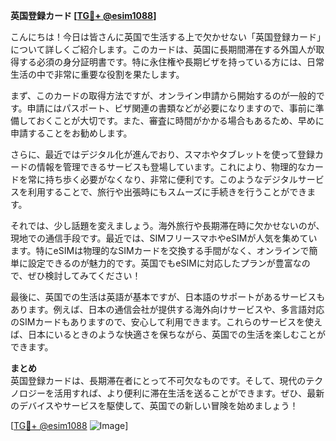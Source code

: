 **英国登録カード [[TG💪+ @esim1088](https://t.me/s/esim1088)]**

こんにちは！今日は皆さんに英国で生活する上で欠かせない「英国登録カード」について詳しくご紹介します。このカードは、英国に長期間滞在する外国人が取得する必須の身分証明書です。特に永住権や長期ビザを持っている方には、日常生活の中で非常に重要な役割を果たします。

まず、このカードの取得方法ですが、オンライン申請から開始するのが一般的です。申請にはパスポート、ビザ関連の書類などが必要になりますので、事前に準備しておくことが大切です。また、審査に時間がかかる場合もあるため、早めに申請することをお勧めします。

さらに、最近ではデジタル化が進んでおり、スマホやタブレットを使って登録カードの情報を管理できるサービスも登場しています。これにより、物理的なカードを常に持ち歩く必要がなくなり、非常に便利です。このようなデジタルサービスを利用することで、旅行や出張時にもスムーズに手続きを行うことができます。

それでは、少し話題を変えましょう。海外旅行や長期滞在時に欠かせないのが、現地での通信手段です。最近では、SIMフリースマホやeSIMが人気を集めています。特にeSIMは物理的なSIMカードを交換する手間がなく、オンラインで簡単に設定できるのが魅力的です。英国でもeSIMに対応したプランが豊富なので、ぜひ検討してみてください！

最後に、英国での生活は英語が基本ですが、日本語のサポートがあるサービスもあります。例えば、日本の通信会社が提供する海外向けサービスや、多言語対応のSIMカードもありますので、安心して利用できます。これらのサービスを使えば、日本にいるときのような快適さを保ちながら、英国での生活を楽しむことができます。

**まとめ**  
英国登録カードは、長期滞在者にとって不可欠なものです。そして、現代のテクノロジーを活用すれば、より便利に滞在生活を送ることができます。ぜひ、最新のデバイスやサービスを駆使して、英国での新しい冒険を始めましょう！

[[TG💪+ @esim1088](https://t.me/s/esim1088) ![Image](https://i.postimg.cc/Y0z9fWf4/image.png)]